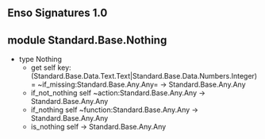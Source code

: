## Enso Signatures 1.0
## module Standard.Base.Nothing
- type Nothing
    - get self key:(Standard.Base.Data.Text.Text|Standard.Base.Data.Numbers.Integer)= ~if_missing:Standard.Base.Any.Any= -> Standard.Base.Any.Any
    - if_not_nothing self ~action:Standard.Base.Any.Any -> Standard.Base.Any.Any
    - if_nothing self ~function:Standard.Base.Any.Any -> Standard.Base.Any.Any
    - is_nothing self -> Standard.Base.Any.Any
